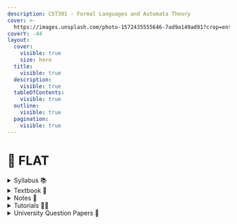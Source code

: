```yaml
---
description: CST301 - Formal Languages and Automata Theory
cover: >-
  https://images.unsplash.com/photo-1572435555646-7ad9a149ad91?crop=entropy&cs=srgb&fm=jpg&ixid=M3wxOTcwMjR8MHwxfHNlYXJjaHwxfHx0dXJpbmclMjBtYWNoaW5lfGVufDB8fHx8MTcyNTAyNjYwNnww&ixlib=rb-4.0.3&q=85
coverY: -44
layout:
  cover:
    visible: true
    size: hero
  title:
    visible: true
  description:
    visible: true
  tableOfContents:
    visible: true
  outline:
    visible: true
  pagination:
    visible: true
---
```


# 💾 FLAT

<details>

<summary>Syllabus 📚</summary>

[CST301](https://drive.google.com/file/d/1gSDQTP-JNMB67YcS6hU6j93P364kJqv3/view?usp=drive\_link)👈

</details>

<details>

<summary>Textbook 📖</summary>

[FLAT Textbook](https://drive.google.com/drive/folders/15y6ddW\_jNOCh7Z\_-CNISH35wWIVxJQuU?usp=drive\_link)👈

</details>

<details>

<summary>Notes 📒</summary>

[FLAT Notes](https://drive.google.com/drive/folders/1dA-4VZBEdie1nM3Yrq5fo7V0GKGjU7Kf?usp=drive\_link)👈

</details>

<details>

<summary>Tutorials 🧑‍🏫</summary>

[Formal Languages and Automata Theory (FLAT) | S5 | CST301 | KTU | 2019 Scheme - Anna Thomas](https://youtube.com/playlist?list=PLv-1irVkw\_hTCF4OnjtzUEiwid1iYxsGs\&feature=shared)👈

[Theory of Computation & Automata Theory - Neso Academy](https://youtube.com/playlist?list=PLBlnK6fEyqRgp46KUv4ZY69yXmpwKOIev\&feature=shared)👈

[CS301 / CST301:Theory of Computation (ToC)/ Formal Languages and Automata Theory by Greeshma G S](https://youtube.com/playlist?list=PLXyRm0qdj3BC2Dwmu4CPzpXENoyY7xRSl\&feature=shared)👈

</details>

<details>

<summary>University Question Papers 📄</summary>

[FLAT PYQs](https://drive.google.com/drive/folders/13-m\_G8KtebXgXaSBGC1hHh7Z\_SLGzhLN?usp=drive\_link)👈

</details>
